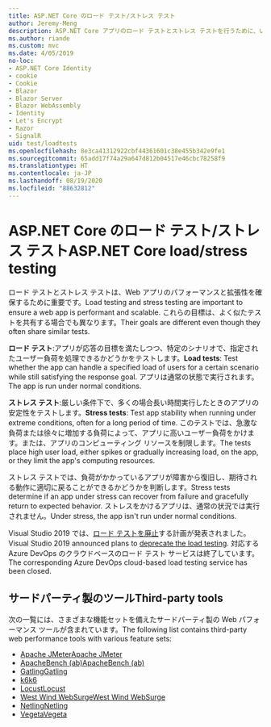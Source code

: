 ```yaml
---
title: ASP.NET Core のロード テスト/ストレス テスト
author: Jeremy-Meng
description: ASP.NET Core アプリのロード テストとストレス テストを行うために、いくつかの注目すべきツールとアプローチについて説明します。
ms.author: riande
ms.custom: mvc
ms.date: 4/05/2019
no-loc:
- ASP.NET Core Identity
- cookie
- Cookie
- Blazor
- Blazor Server
- Blazor WebAssembly
- Identity
- Let's Encrypt
- Razor
- SignalR
uid: test/loadtests
ms.openlocfilehash: 8e3ca41312922cbf44361601c38e455b342e9fe1
ms.sourcegitcommit: 65add17f74a29a647d812b04517e46cbc78258f9
ms.translationtype: HT
ms.contentlocale: ja-JP
ms.lasthandoff: 08/19/2020
ms.locfileid: "88632812"
---
```

# <a name="aspnet-core-loadstress-testing"></a><span data-ttu-id="19d63-103">ASP.NET Core のロード テスト/ストレス テスト</span><span class="sxs-lookup"><span data-stu-id="19d63-103">ASP.NET Core load/stress testing</span></span>

<span data-ttu-id="19d63-104">ロード テストとストレス テストは、Web アプリのパフォーマンスと拡張性を確保するために重要です。</span><span class="sxs-lookup"><span data-stu-id="19d63-104">Load testing and stress testing are important to ensure a web app is performant and scalable.</span></span> <span data-ttu-id="19d63-105">これらの目標は、よく似たテストを共有する場合でも異なります。</span><span class="sxs-lookup"><span data-stu-id="19d63-105">Their goals are different even though they often share similar tests.</span></span>

<span data-ttu-id="19d63-106">**ロード テスト**:アプリが応答の目標を満たしつつ、特定のシナリオで、指定されたユーザー負荷を処理できるかどうかをテストします。</span><span class="sxs-lookup"><span data-stu-id="19d63-106">**Load tests**: Test whether the app can handle a specified load of users for a certain scenario while still satisfying the response goal.</span></span> <span data-ttu-id="19d63-107">アプリは通常の状態で実行されます。</span><span class="sxs-lookup"><span data-stu-id="19d63-107">The app is run under normal conditions.</span></span>

<span data-ttu-id="19d63-108">**ストレス テスト**:厳しい条件下で、多くの場合長い時間実行したときのアプリの安定性をテストします。</span><span class="sxs-lookup"><span data-stu-id="19d63-108">**Stress tests**: Test app stability when running under extreme conditions, often for a long period of time.</span></span> <span data-ttu-id="19d63-109">このテストでは、急激な負荷または徐々に増加する負荷によって、アプリに高いユーザー負荷をかけます。または、アプリのコンピューティング リソースを制限します。</span><span class="sxs-lookup"><span data-stu-id="19d63-109">The tests place high user load, either spikes or gradually increasing load, on the app, or they limit the app's computing resources.</span></span>

<span data-ttu-id="19d63-110">ストレス テストでは、負荷がかかっているアプリが障害から復旧し、期待される動作に適切に戻ることができるかどうかを判断します。</span><span class="sxs-lookup"><span data-stu-id="19d63-110">Stress tests determine if an app under stress can recover from failure and gracefully return to expected behavior.</span></span> <span data-ttu-id="19d63-111">ストレスをかけるアプリは、通常の状況では実行されません。</span><span class="sxs-lookup"><span data-stu-id="19d63-111">Under stress, the app isn't run under normal conditions.</span></span>

<span data-ttu-id="19d63-112">Visual Studio 2019 では、[ロード テストを廃止](https://devblogs.microsoft.com/devops/cloud-based-load-testing-service-eol/)する計画が発表されました。</span><span class="sxs-lookup"><span data-stu-id="19d63-112">Visual Studio 2019 announced plans to [deprecate the load testing](https://devblogs.microsoft.com/devops/cloud-based-load-testing-service-eol/).</span></span> <span data-ttu-id="19d63-113">対応する Azure DevOps のクラウドベースのロード テスト サービスは終了しています。</span><span class="sxs-lookup"><span data-stu-id="19d63-113">The corresponding Azure DevOps cloud-based load testing service has been closed.</span></span>

## <a name="third-party-tools"></a><span data-ttu-id="19d63-114">サードパーティ製のツール</span><span class="sxs-lookup"><span data-stu-id="19d63-114">Third-party tools</span></span>

<span data-ttu-id="19d63-115">次の一覧には、さまざまな機能セットを備えたサードパーティ製の Web パフォーマンス ツールが含まれています。</span><span class="sxs-lookup"><span data-stu-id="19d63-115">The following list contains third-party web performance tools with various feature sets:</span></span>

* [<span data-ttu-id="19d63-116">Apache JMeter</span><span class="sxs-lookup"><span data-stu-id="19d63-116">Apache JMeter</span></span>](https://jmeter.apache.org/)
* [<span data-ttu-id="19d63-117">ApacheBench (ab)</span><span class="sxs-lookup"><span data-stu-id="19d63-117">ApacheBench (ab)</span></span>](https://httpd.apache.org/docs/2.4/programs/ab.html)
* [<span data-ttu-id="19d63-118">Gatling</span><span class="sxs-lookup"><span data-stu-id="19d63-118">Gatling</span></span>](https://gatling.io/)
* [<span data-ttu-id="19d63-119">k6</span><span class="sxs-lookup"><span data-stu-id="19d63-119">k6</span></span>](https://k6.io)
* [<span data-ttu-id="19d63-120">Locust</span><span class="sxs-lookup"><span data-stu-id="19d63-120">Locust</span></span>](https://locust.io/)
* [<span data-ttu-id="19d63-121">West Wind WebSurge</span><span class="sxs-lookup"><span data-stu-id="19d63-121">West Wind WebSurge</span></span>](https://websurge.west-wind.com/)
* [<span data-ttu-id="19d63-122">Netling</span><span class="sxs-lookup"><span data-stu-id="19d63-122">Netling</span></span>](https://github.com/hallatore/Netling)
* [<span data-ttu-id="19d63-123">Vegeta</span><span class="sxs-lookup"><span data-stu-id="19d63-123">Vegeta</span></span>](https://github.com/tsenart/vegeta)